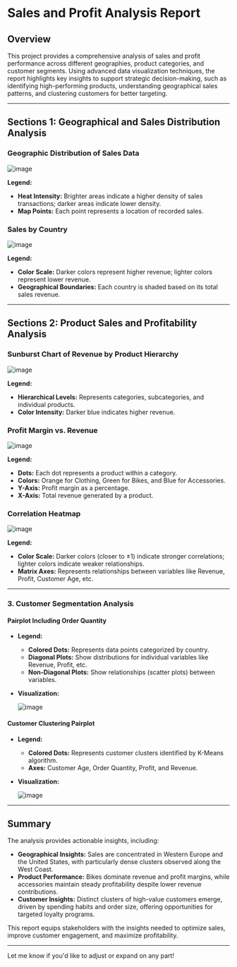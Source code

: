 # Sales and Profit Analysis Report

## Overview
This project provides a comprehensive analysis of sales and profit performance across different geographies, product categories, and customer segments. Using advanced data visualization techniques, the report highlights key insights to support strategic decision-making, such as identifying high-performing products, understanding geographical sales patterns, and clustering customers for better targeting.

---

## Sections 1: Geographical and Sales Distribution Analysis

### Geographic Distribution of Sales Data
  ![image](https://github.com/user-attachments/assets/a77435fd-3962-448e-aceb-439019207294)
  
**Legend:**
  - **Heat Intensity:** Brighter areas indicate a higher density of sales transactions; darker areas indicate lower density.
  - **Map Points:** Each point represents a location of recorded sales.

### Sales by Country
  ![image](https://github.com/user-attachments/assets/18de5e8e-f3d0-4265-9c67-d9e03dcdadad)

**Legend:**
  - **Color Scale:** Darker colors represent higher revenue; lighter colors represent lower revenue.
  - **Geographical Boundaries:** Each country is shaded based on its total sales revenue.
    
---

## Sections 2: Product Sales and Profitability Analysis

### Sunburst Chart of Revenue by Product Hierarchy
![image](https://github.com/user-attachments/assets/f5a4a1e2-8158-4a2b-ab20-5ab78d4f2497)

 **Legend:**
  - **Hierarchical Levels:** Represents categories, subcategories, and individual products.
  - **Color Intensity:** Darker blue indicates higher revenue.
  
### Profit Margin vs. Revenue
![image](https://github.com/user-attachments/assets/83e82988-8aae-4a00-9a64-f9628e32c042)

 **Legend:**
  - **Dots:** Each dot represents a product within a category.
  - **Colors:** Orange for Clothing, Green for Bikes, and Blue for Accessories.
  - **Y-Axis:** Profit margin as a percentage.
  - **X-Axis:** Total revenue generated by a product.  

### Correlation Heatmap
![image](https://github.com/user-attachments/assets/75a982c2-1a40-4838-ade6-0af38e8b12e1)

 **Legend:**
  - **Color Scale:** Darker colors (closer to ±1) indicate stronger correlations; lighter colors indicate weaker relationships.
  - **Matrix Axes:** Represents relationships between variables like Revenue, Profit, Customer Age, etc.
  
---

### 3. Customer Segmentation Analysis

#### Pairplot Including Order Quantity
- **Legend:**
  - **Colored Dots:** Represents data points categorized by country.
  - **Diagonal Plots:** Show distributions for individual variables like Revenue, Profit, etc.
  - **Non-Diagonal Plots:** Show relationships (scatter plots) between variables.
- **Visualization:**

  ![image](https://github.com/user-attachments/assets/41266dad-5f37-4e15-9dbc-b258af326cc1)

#### Customer Clustering Pairplot
- **Legend:**
  - **Colored Dots:** Represents customer clusters identified by K-Means algorithm.
  - **Axes:** Customer Age, Order Quantity, Profit, and Revenue.
- **Visualization:**

  ![image](https://github.com/user-attachments/assets/717fec81-564e-4ed8-b4c3-0183c3c6a513)

---

## Summary
The analysis provides actionable insights, including:
- **Geographical Insights:** Sales are concentrated in Western Europe and the United States, with particularly dense clusters observed along the West Coast.
- **Product Performance:** Bikes dominate revenue and profit margins, while accessories maintain steady profitability despite lower revenue contributions.
- **Customer Insights:** Distinct clusters of high-value customers emerge, driven by spending habits and order size, offering opportunities for targeted loyalty programs.

This report equips stakeholders with the insights needed to optimize sales, improve customer engagement, and maximize profitability.

---

Let me know if you'd like to adjust or expand on any part!
